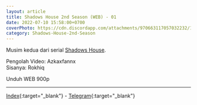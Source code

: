 ```yaml
---
layout: article
title: Shadows House 2nd Season (WEB) - 01
date: 2022-07-10 15:58:00+0700
coverPhoto: https://cdn.discordapp.com/attachments/970663117057032232/1003988628491472947/mpv-shot0112.jpg
category: Shadows-House-2nd-Season
---
```


Musim kedua dari serial [Shadows House](https://a-1fansub.github.io/Shadows-House-Paketan).

Pengolah Video: Azkaxfannx
<br>
Sisanya: Rokhiq

Unduh WEB 900p

---
[Index](https://proyek.a-1ddl.workers.dev/0:/Musim%20Panas%202022/%5BWEB%5D/%5BA-1%5D%20Shadows%20House%202nd%20Season%20%5BWEB%5D%5Bx264%20900p%5D%5BAAC%5D/%5BA-1%5D%20Shadows%20House%202nd%20Season%20-%2001v2%20%5BWEB%5D%5Bx264%20900p%5D%5BAAC%5D%5B3BB6F91A%5D.mkv){:target="_blank"} - [Telegram](https://t.me/a1fansubweeklies/103){:target="_blank"}
